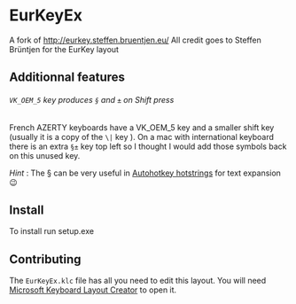 # EurKeyEx

A fork of http://eurkey.steffen.bruentjen.eu/
All credit goes to Steffen Brüntjen for the EurKey layout

## Additionnal features

###### `VK_OEM_5` key produces `§` and `±` on Shift press
French AZERTY keyboards have a VK_OEM_5 key and a smaller shift key (usually it is a copy of the `\|` key ).
On a mac with international keyboard there is an extra `§±` key top left so I thought I would add those symbols back on this unused key.

_Hint_ : The § can be very useful in [Autohotkey hotstrings](http://ahkscript.org/) for text expansion :wink:

## Install

To install run setup.exe

## Contributing

The `EurKeyEx.klc` file has all you need to edit this layout.
You will need [Microsoft Keyboard Layout Creator](https://msdn.microsoft.com/en-us/globalization/keyboardlayouts.aspx) to open it.
